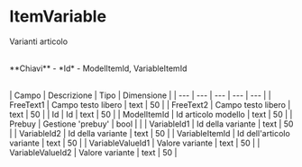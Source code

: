 # ItemVariable
Varianti articolo

<br>
**Chiavi**
- *Id*
- ModelItemId, VariableItemId
<br><br>

| Campo | Descrizione | Tipo | Dimensione | 
| --- | --- | --- | --- | --- |
| FreeText1 | Campo testo libero | text | 50 |
| FreeText2 | Campo testo libero | text | 50 |
| Id | Id | text | 50 |
| ModelItemId | Id articolo modello | text | 50 |
| Prebuy | Gestione 'prebuy' | bool |  |
| VariableId1 | Id della variante | text | 50 |
| VariableId2 | Id della variante | text | 50 |
| VariableItemId | Id dell'articolo variante | text | 50 |
| VariableValueId1 | Valore variante | text | 50 |
| VariableValueId2 | Valore variante | text | 50 |

